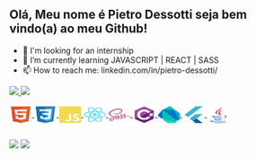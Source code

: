 ## Olá, Meu nome é Pietro Dessotti seja bem vindo(a) ao meu Github!

- 🔭 I'm looking for an internship
- 🌱 I’m currently learning JAVASCRIPT | REACT | SASS
- 📫 How to reach me: linkedin.com/in/pietro-dessotti/


<div>
  <a href="https://github.com/pietrodessotti">
  <img height="160em" src="https://github-readme-stats.vercel.app/api?username=pietrodessotti&show_icons=true&theme=merko"/>
  <img height="160em" src="https://github-readme-stats.vercel.app/api/top-langs/?username=pietrodessotti&layout=compact&langs_count=8&theme=merko"/>
</div>
<div style="display: inline_block"><br>
  <img align="center" alt="Pietro-HTML" height="30" width="40" src="https://raw.githubusercontent.com/devicons/devicon/master/icons/html5/html5-original.svg">
  <img align="center" alt="Pietro-CSS" height="30" width="40" src="https://raw.githubusercontent.com/devicons/devicon/master/icons/css3/css3-original.svg">
  <img align="center" alt="Pietro-Js" height="30" width="40" src="https://raw.githubusercontent.com/devicons/devicon/master/icons/javascript/javascript-plain.svg">
  <img align="center" alt="Pietro-React" height="30" width="40" src="https://raw.githubusercontent.com/devicons/devicon/master/icons/react/react-original.svg">
  <img align="center" alt="Pietro-Sass" height="30" width="40" src="https://raw.githubusercontent.com/devicons/devicon/master/icons/sass/sass-original.svg">
  <img align="center" alt="Pietro-C#" height="30" width="40" src="https://raw.githubusercontent.com/devicons/devicon/master/icons/csharp/csharp-original.svg">
  <img align="center" alt="Pietro-Dart" height="30" width="40" src="https://raw.githubusercontent.com/devicons/devicon/master/icons/dart/dart-original.svg">
  <img align="center" alt="Pietro-Flutter" height="30" width="40" src="https://raw.githubusercontent.com/devicons/devicon/master/icons/flutter/flutter-original.svg">
  <img align="center" alt="Pietro-Java" height="30" width="40" src="https://raw.githubusercontent.com/devicons/devicon/master/icons/java/java-original.svg">
  
</div>
  
  ##
  
  <div>
  <a href = "mailto: pietrohdessotti@gmail.com"><img src="https://img.shields.io/badge/-Gmail-%23EA4335?style=for-the-badge&logo=gmail&logoColor=white" target="_blank"></a>
  <a href="https://www.linkedin.com/in/pietro-dessotti/" target="_blank"><img src="https://img.shields.io/badge/-LinkedIn-%230077B5?style=for-the-badge&logo=linkedin&logoColor=white" target="_blank"></a>
</div>
